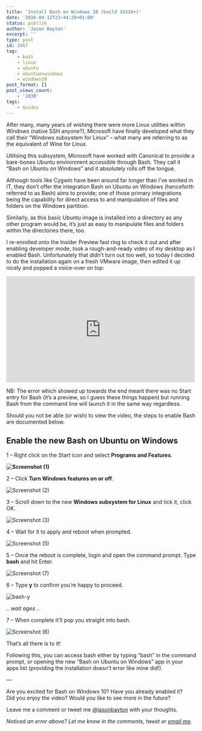 ```yaml
---
title: 'Install Bash on Windows 10 (build 14316+)'
date: '2016-04-12T23:44:28+01:00'
status: publish
author: 'Jason Bayton'
excerpt: ''
type: post
id: 2667
tag:
    - bash
    - linux
    - ubuntu
    - ubuntuonwindows
    - windows10
post_format: []
post_views_count:
    - '1030'
tags:
    - Guides
---
```

After many, many years of wishing there were more Linux utilities within Windows (native SSH anyone?), Microsoft have finally developed what they call their “Windows subsystem for Linux” – what many are referring to as the equivalent of Wine for Linux.

Utilising this subsystem, Microsoft have worked with Canonical to provide a bare-bones Ubuntu environment accessible through Bash. They call it “Bash on Ubuntu on Windows” and it absolutely rolls off the tongue.

Although tools like Cygwin have been around far longer than I’ve worked in IT, they don’t offer the integration Bash on Ubuntu on Windows (henceforth referred to as Bash) aims to provide; one of those primary integrations being the capability for direct access to and manipulation of files and folders on the Windows partition.

Similarly, as this basic Ubuntu image is installed into a directory as any other program would be, it’s just as easy to manipulate files and folders within the directories there, too.

I re-enrolled onto the Insider Preview fast ring to check it out and after enabling developer mode, took a rough-and-ready video of my desktop as I enabled Bash. Unfortunately that didn’t turn out too well, so today I decided to do the installation again on a fresh VMware image, then edited it up nicely and popped a voice-over on top:

<iframe allow="accelerometer; autoplay; encrypted-media; gyroscope; picture-in-picture" allowfullscreen="" frameborder="0" height="281" loading="lazy" src="https://www.youtube.com/embed/dCdnW6nM5zg?feature=oembed" title="Install bash on Windows 10 build 14316" width="500"></iframe>

NB: The error which showed up towards the end meant there was no Start entry for Bash (it’s a preview, so I guess these things happen) but running Bash from the command line will launch it in the same way regardless.

Should you not be able (or wish) to view the video, the steps to enable Bash are documented below.

Enable the new Bash on Ubuntu on Windows
----------------------------------------

1 – Right click on the Start icon and select **Programs and Features**.

**![Screenshot (1)](https://r2_worker.bayton.workers.dev/uploads/2016/04/Screenshot-1.png)**

2 – Click **Turn Windows features on or off**.

![Screenshot (2)](https://r2_worker.bayton.workers.dev/uploads/2016/04/Screenshot-2.png)

3 – Scroll down to the new **Windows subsystem for Linux** and tick it, click OK.

![Screenshot (3)](https://r2_worker.bayton.workers.dev/uploads/2016/04/Screenshot-3.png)

4 – Wait for it to apply and reboot when prompted.

![Screenshot (5)](https://r2_worker.bayton.workers.dev/uploads/2016/04/Screenshot-5.png)

5 – Once the reboot is complete, login and open the command prompt. Type **bash** and hit Enter.

![Screenshot (7)](https://r2_worker.bayton.workers.dev/uploads/2016/04/Screenshot-7.png)

6 – Type **y** to confirm you’re happy to proceed.

![bash-y](https://r2_worker.bayton.workers.dev/uploads/2016/04/bash-y.png)

*.. wait ages ..*

7 – When complete it’ll pop you straight into bash.

![Screenshot (6)](https://r2_worker.bayton.workers.dev/uploads/2016/04/Screenshot-6.png)

That’s all there is to it!

Following this, you can access bash either by typing “bash” in the command prompt, or opening the new “Bash on Ubuntu on Windows” app in your apps list (providing the installation doesn’t error like mine did!).

—

Are you excited for Bash on Windows 10? Have you already enabled it?  
Did you enjoy the video? Would you like to see more in the future?

Leave me a comment or tweet me [@jasonbayton](//twitter.com/jasonbayton) with your thoughts.

*Noticed an error above? Let me know in the comments, tweet or [email me](mailto:jason@bayton.org).*